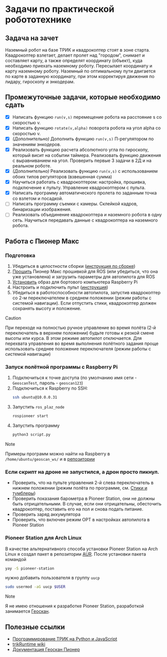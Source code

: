 # Задачи по практической робототехнике
## Задача на зачет
Наземный робот на базе ТРИК и квадрокоптер стоят в зоне старта. Квадрокоптер взлетает, делает пролет над "городом", снимает и составляет карту, а также определят координату (объект), куда необходимо приехать наземному роботу. Пересылает координату и карту наземному роботу.
Наземный по оптимальному пути двигается по карте в заданную координату, при этом корректируя движения по лидару, гироскопу и энкодерам.

## Промежуточные задачи, которые необходимо сдать
- [X] Написать функцию `run(v,s)` перемещение робота на расстояние s со скоростью v.
- [X] Написать функцию `rotate(v,alpha)` поворота робота на угол alpha со скоростью v. 
- [X] *(Дополнительно)* Дополнить функцию `run(v,s)` П-регулятором по значениям энкодеров.
- [X] Реализовать функцию расчета абсолютного угла по гироскопу, который висит на событии таймера. Реализовать функцию движения с выравниванием на угол.
Проверить первые 3 задачи в 2Д и на реальном роботе.
- [X] *(Дополнительно)* Реализовать функцию `run(v,s)` с использованием обоих типов регуляторов (взвешенная сумма)
- [X] Научиться работать с квадрокоптером: настройка, прошивка, подключение к пульту. Управление квадрокоптером с пульта.
- [X] Написать программу автоматического пролета по заданным точка со взлетом и посадкой.
- [ ] Написать программу съемки с камеры. Склейкой кадров, бинаризации изображения.
- [ ] Реализовать объединение квадрокоптера и наземного робота в одну сеть. Научиться передавать данные с квадрокоптера на наземного робота.

## Работа с Пионер Макс
### Подготовка
1) Убедиться в целостности сборки ([инструкция по сборке](https://docs.geoscan.ru/pioneer/instructions/pioneer-max/const/max-const_main.html))
2) [Прошить](https://docs.geoscan.ru/pioneer/instructions/pioneer-max/settings/firmware_upgrade.html) Пионер Макс прошивкой для ROS (или убедиться, что она уже установлена)
   и загрузить параметры для автопилота для ROS
3) [Установить](https://docs.geoscan.ru/pioneer/programming/pioneer_max/prep/install_image.html) образ для бортового компьютера Raspberry Pi
4) Настроить и подключить пульт ([инструкция](https://docs.geoscan.ru/pioneer/instructions/remote-controller/fsi6s/fsi6s.html))
5) Убедиться в работоспособности автопилота, запустив квадрокоптер со 2-м переключателем в среднем положении (режим работы с системой навигации).
   Если отпустить стики, квадрокоптер должен сохранять высоту и положение.
> [!CAUTION]
> При переходе на полностью ручное управление во время полёта (2-й переключатель в верхнем положении) будьте готовы к резкой смене высоты или курса.
> В этом режиме автопилот отключается. Для перехвата управления во время выполнения полётного задания проще использовать среднее положение переключателя (режим работы с системой навигации)

### Запуск полётной программы с Raspberry Pi
1) Подключиться к точке доступа (по умолчанию имя сети - `GeoscanTest`, пароль - `geoscan123`)
2) Подключиться к Raspberry по SSH:
   ```bash
   ssh ubuntu@10.0.0.31
   ```
4) Запустить `ros_plaz_node`
   ```bash
   rospioneer start
   ```
5) Запустить программу
   ```bash
   python3 script.py
   ```
> [!NOTE]
> Примеры программ можно найти на Raspberry в `/home/ubuntu/geoscan_ws/` и в [репозитории](https://github.com/geoscan/gs_example)

### Если скрипт на дроне не запустился, а дрон просто пикнул.
- Проверить, что на пульте управления 2-й слева переключатель в нижнем положении (режим полёта по программе, см. [Стики и тумблеры](https://docs.geoscan.ru/pioneer/instructions/remote-controller/fsi6s/rc_controls.html))
- Проверить показания барометра в Pioneer Station, они не должны быть отрицательными. В случае, если они отрицательны, обесточить квадрокоптер, поставить его на пол и снова подать питание.
- Проверить заряд аккумулятора
- Проверить, что включен режим OPT в настройках автопилота в Pioneer Station

### Pioneer Station для Arch Linux
В качестве альтернативного способа установки Pioneer Station на Arch Linux я создал пакет в репозитории [AUR](https://wiki.archlinux.org/title/Arch_User_Repository).
После установки пакета командой
```bash
yay -S pioneer-station
```
нужно добавить пользователя в группу `uucp`
```bash
sudo usermod -aG uucp $USER
```
> [!NOTE]
> Я не имею отношения к разработке Pioneer Station, разработкой занимается [Геоскан](https://www.geoscan.ru/ru).

## Полезные ссылки
- [Программирование ТРИК на Python и JavaScript](https://help.trikset.com/trik/programming-code)
- [trikRuntime wiki](https://github.com/trikset/trikRuntime/wiki)
- [Документация Геоскан Пионер](https://docs.geoscan.ru/pioneer/index.html)

